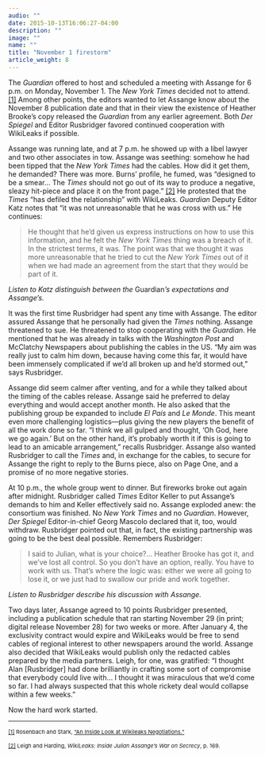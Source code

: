 ```yaml
---
audio: ""
date: 2015-10-13T16:06:27-04:00
description: ""
image: ""
name: ""
title: "November 1 firestorm"
article_weight: 8
---
```


The <em>Guardian</em> offered to host and scheduled a meeting with Assange 
for 6 p.m. on Monday, November 1. The <em>New York Times</em> decided not 
to attend.
<a href="#_ftn1" name="_ftnref1" title="">[1]</a> 
Among other points, the editors wanted to let Assange know about the November 8 
publication date and that in their view the existence of Heather Brooke&rsquo;s 
copy released the <em>Guardian</em> from any earlier agreement. Both 
<em>Der Spiegel</em> and Editor Rusbridger favored continued cooperation 
with WikiLeaks if possible.


Assange was running late, and at 7 p.m. he showed up with a libel lawyer and 
two other associates in tow. Assange was seething: somehow he had been tipped 
that the <em>New York Times</em> had the cables. How did it get them, he demanded? 
There was more. Burns&rsquo; profile, he fumed, was &ldquo;designed to be a smear&hellip; 
The <em>Times</em> should not go out of its way to produce a negative, sleazy hit-piece 
and place it on the front page.&rdquo;
<a href="#_ftn2" name="_ftnref2" title="">[2]</a> 
He protested that the <em>Times</em> &ldquo;has defiled the relationship&rdquo; 
with WikiLeaks. <em>Guardian</em> Deputy Editor Katz notes that &ldquo;it was not 
unreasonable that he was cross with us.&rdquo; He continues:


>He thought that he&rsquo;d given us express instructions on how to use this 
>information, and he felt the <em>New York Times</em> thing was a breach of it. 
>In the strictest terms, it was. The point was that we thought it was more 
>unreasonable that he tried to cut the <em>New York Times</em> out of it 
>when we had made an agreement from the start that they would be part of it.


<i>Listen to Katz distinguish between the </i>Guardian<i>&rsquo;s expectations and Assange&rsquo;s.</i><br />
<img alt="" border="0" class="audiofile" src="../../files/audios/188/Katz&#32;text&#32;quote.mp3" />


It was the first time Rusbridger had spent any time with Assange. 
The editor assured Assange that he personally had given the <em>Times</em> 
nothing. Assange threatened to sue. He threatened to stop cooperating with 
the <em>Guardian</em>. He mentioned that he was already in talks with the 
<em>Washington Post</em> and McClatchy Newspapers about publishing the cables 
in the US. &ldquo;My aim was really just to calm him down, because having come 
this far, it would have been immensely complicated if we&rsquo;d all broken up 
and he&rsquo;d stormed out,&rdquo; says Rusbridger.


Assange did seem calmer after venting, and for a while they talked about the
timing of the cables release. Assange said he preferred to delay everything and 
would accept another month. He also asked that the publishing group be expanded 
to include <em>El Pa&iacute;s</em> and <em>Le Monde</em>. This meant even more 
challenging logistics&mdash;plus giving the new players the benefit of all the 
work done so far. &ldquo;I think we all gulped and thought, &lsquo;Oh God, here 
we go again.&rsquo; But on the other hand, it&rsquo;s probably worth it if this 
is going to lead to an amicable arrangement,&rdquo; recalls Rusbridger. Assange 
also wanted Rusbridger to call the <em>Times</em> and, in exchange for the cables, 
to secure for Assange the right to reply to the Burns piece, also on Page One, and 
a promise of no more negative stories.


At 10 p.m., the whole group went to dinner. But fireworks broke out again after midnight. 
Rusbridger called <em>Times</em> Editor Keller to put Assange&rsquo;s demands to him and 
Keller effectively said no. Assange exploded anew: the consortium was finished. No 
<em>New York Times</em> and no <em>Guardian</em>. However, <em>Der Spiegel</em> 
Editor-in-chief Georg Mascolo declared that it, too, would withdraw. Rusbridger pointed out 
that, in fact, the existing partnership was going to be the best deal possible. Remembers Rusbridger:


>I said to Julian, what is your choice?&hellip; Heather Brooke has got it, 
>and we&rsquo;ve lost all control. So you don&rsquo;t have an option, really. 
>You have to work with us. That&rsquo;s where the logic was: either we were all going to 
>lose it, or we just had to swallow our pride and work together.


<i>Listen to Rusbridger describe his discussion with Assange.</i><br />
<img alt="" border="0" class="audiofile" src="../../files/audios/184/Rusbridger&#32;text&#32;quote.mp3" />


Two days later, Assange agreed to 10 points Rusbridger presented, including a 
publication schedule that ran starting November 29 (in print; digital release November 28) 
for two weeks or more. After January 4, the exclusivity contract would expire and WikiLeaks 
would be free to send cables of regional interest to other newspapers around the world. 
Assange also decided that WikiLeaks would publish only the redacted cables prepared by 
the media partners. Leigh, for one, was gratified: &ldquo;I thought Alan [Rusbridger] had 
done brilliantly in crafting some sort of compromise that everybody could live with&hellip; 
I thought it was miraculous that we&rsquo;d come so far. I had always suspected that this 
whole rickety deal would collapse within a few weeks.&rdquo;


Now the hard work started.


<div>
	<hr align="left" size="1" width="33%" />
	<div id="ftn1">
		<p>
			<span style="font-size: 11px;">
			<a href="#_ftnref1" name="_ftn1" title="">[1]</a> 
			Rosenbach and Stark, 
			<a class="extlink" href="http://readersupportednews.org/opinion2/370-wikileaks/4783-an-inside-look-at-wikileaks-negotiations" target="_blank">
			&ldquo;An Inside Look at Wikileaks Negotiations.&rdquo;
			</a>
			</span>
		</p>
	</div>
	<div id="ftn2">
		<p>
			<span style="font-size: 11px;">
			<a href="#_ftnref2" name="_ftn2" title="">[2]</a> 
			Leigh and Harding, <em>WikiLeaks: Inside Julian Assange&rsquo;s War on Secrecy</em>, p. 169.
			</span>
		</p>
	</div>
</div>
